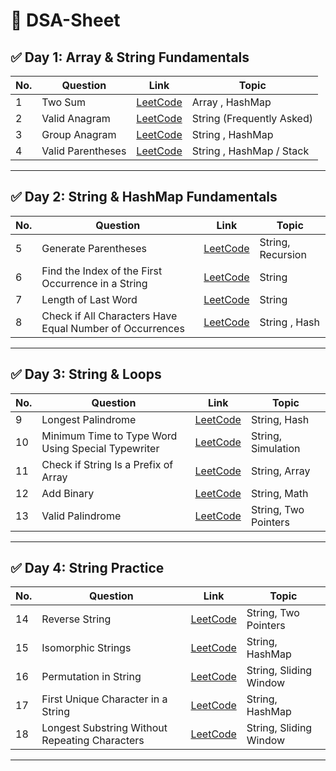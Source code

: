 # 📘 DSA-Sheet

## ✅ Day 1: Array & String Fundamentals

| No. | Question         | Link                                                                 | Topic                          |
|-----|------------------|----------------------------------------------------------------------|--------------------------------|
| 1   | Two Sum          | [LeetCode](https://leetcode.com/problems/two-sum/)                   | Array , HashMap |
| 2   | Valid Anagram    | [LeetCode](https://leetcode.com/problems/valid-anagram/) | String (Frequently Asked)     |
| 3   | Group Anagram    | [LeetCode](https://leetcode.com/problems/group-anagrams/)            | String , HashMap              |
| 4   | Valid Parentheses    | [LeetCode](https://leetcode.com/problems/valid-parentheses/)            | String , HashMap / Stack             |

---

## ✅ Day 2: String & HashMap Fundamentals

| No. | Question         | Link                                                                 | Topic                          |
|-----|------------------|----------------------------------------------------------------------|--------------------------------|
| 5   |     Generate Parentheses      | [LeetCode](https://leetcode.com/problems/generate-parentheses/)                   | String, Recursion |
| 6   | Find the Index of the First Occurrence in a String    | [LeetCode](https://leetcode.com/problems/find-the-index-of-the-first-occurrence-in-a-string/)            | String             |
| 7   |     Length of Last Word      | [LeetCode](https://leetcode.com/problems/length-of-last-word)                   | String |
| 8   |   Check if All Characters Have Equal Number of Occurrences  | [LeetCode](https://leetcode.com/problems/check-if-all-characters-have-equal-number-of-occurrences) | String , Hash     |

---

## ✅ Day 3: String & Loops

| No. | Question                                                        | Link                                                                 | Topic                      |
|-----|------------------------------------------------------------------|----------------------------------------------------------------------|----------------------------|
| 9   | Longest Palindrome                                               | [LeetCode](https://leetcode.com/problems/longest-palindrome)         | String, Hash               |
| 10  | Minimum Time to Type Word Using Special Typewriter               | [LeetCode](https://leetcode.com/problems/minimum-time-to-type-word-using-special-typewriter/) | String, Simulation         |
| 11  | Check if String Is a Prefix of Array                             | [LeetCode](https://leetcode.com/problems/check-if-string-is-a-prefix-of-array) | String, Array              |
| 12  | Add Binary                                                       | [LeetCode](https://leetcode.com/problems/add-binary/)                | String, Math               |
| 13  | Valid Palindrome                                                 | [LeetCode](https://leetcode.com/problems/valid-palindrome)           | String, Two Pointers       |

---

## ✅ Day 4: String Practice

| No. | Question                                       | Link                                                                                     | Topic                  |
| --- | ---------------------------------------------- | ---------------------------------------------------------------------------------------- | ---------------------- |
| 14  | Reverse String                                 | [LeetCode](https://leetcode.com/problems/reverse-string)                                 | String, Two Pointers   |
| 15  | Isomorphic Strings                             | [LeetCode](https://leetcode.com/problems/isomorphic-strings)                             | String, HashMap        |
| 16  | Permutation in String                          | [LeetCode](https://leetcode.com/problems/permutation-in-string)                          | String, Sliding Window |
| 17  | First Unique Character in a String             | [LeetCode](https://leetcode.com/problems/first-unique-character-in-a-string)             | String, HashMap        |
| 18  | Longest Substring Without Repeating Characters | [LeetCode](https://leetcode.com/problems/longest-substring-without-repeating-characters) | String, Sliding Window |

---
